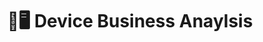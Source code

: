 ---
title: "📱🖥️ Device Business Anaylsis"
permalink: /business-marketing/device/
layout: category
author_profile: false
taxonomy: Device
---